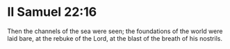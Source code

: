 # II Samuel 22:16

Then the channels of the sea were seen; the foundations of the world were laid bare, at the rebuke of the Lord, at the blast of the breath of his nostrils.
